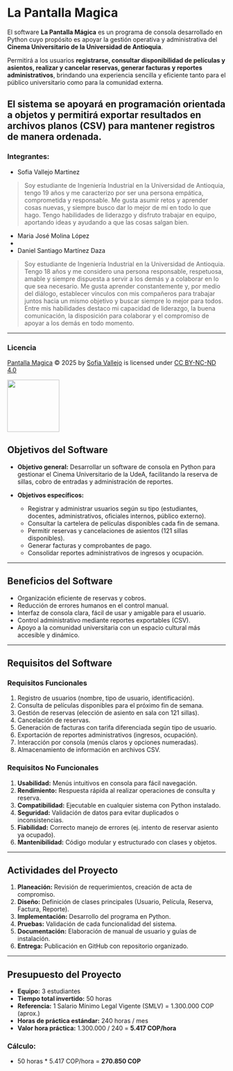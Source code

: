# La Pantalla Magica
El software **La Pantalla Mágica** es un programa de consola desarrollado en Python cuyo propósito es apoyar la gestión operativa y administrativa del **Cinema Universitario de la Universidad de Antioquia**.

Permitirá a los usuarios **registrarse, consultar disponibilidad de películas y asientos, realizar y cancelar reservas, generar facturas y reportes administrativos**, brindando una experiencia sencilla y eficiente tanto para el público universitario como para la comunidad externa.

El sistema se apoyará en programación orientada a objetos y permitirá exportar resultados en archivos planos (CSV) para mantener registros de manera ordenada.
---
### Integrantes:
*  Sofia Vallejo Martinez
> Soy estudiante de Ingeniería Industrial en la Universidad de Antioquia, tengo 19 años y me caracterizo por ser una persona empática, comprometida y responsable. Me gusta asumir retos y aprender cosas nuevas, y siempre busco dar lo mejor de mí en todo lo que hago. Tengo habilidades de liderazgo y disfruto trabajar en equipo, aportando ideas y ayudando a que las cosas salgan bien.
*  Maria José Molina López
*  
*  Daniel Santiago Martínez Daza
> Soy estudiante de Ingeniería Industrial en la Universidad de Antioquia. Tengo 18 años y me considero una persona responsable, respetuosa, amable y siempre dispuesta a servir a los demás y a colaborar en lo que sea necesario. Me gusta aprender constantemente y, por medio del diálogo, establecer vínculos con mis compañeros para trabajar juntos hacia un mismo objetivo y buscar siempre lo mejor para todos.
Entre mis habilidades destaco mi capacidad de liderazgo, la buena comunicación, la disposición para colaborar y el compromiso de apoyar a los demás en todo momento.

---
### Licencia

<a href="https://github.com/sofiavallejom-glitch/ProyectoFinal-LaPantallaMagica/edit/main/README.md ">Pantalla Magica</a> © 2025 by <a href="sofiavallejom-glitch">Sofia Vallejo</a> is licensed under <a href="https://creativecommons.org/licenses/by-nc-nd/4.0/">CC BY-NC-ND 4.0</a><img src="https://mirrors.creativecommons.org/presskit/icons/cc.svg" alt="" style="max-width: 1em;max-height:1em;margin-left: .2em;"><img src="https://mirrors.creativecommons.org/presskit/icons/by.svg" alt="" style="max-width: 1em;max-height:1em;margin-left: .2em;"><img src="https://mirrors.creativecommons.org/presskit/icons/nc.svg" alt="" style="max-width: 1em;max-height:1em;margin-left: .2em;"><img src="https://mirrors.creativecommons.org/presskit/icons/nd.svg" alt="" style="max-width: 1em;max-height:1em;margin-left: .2em;">

<img height="120px" src="https://cdn.hobbyconsolas.com/sites/navi.axelspringer.es/public/media/image/2025/06/todos-juegos-legend-zelda-peor-mejor-orden-recomendado-jugar-toda-saga-4339372.jpg?tf=3840x">

## Objetivos del Software

* **Objetivo general:**
  Desarrollar un software de consola en Python para gestionar el Cinema Universitario de la UdeA, facilitando la reserva de sillas, cobro de entradas y administración de reportes.

* **Objetivos específicos:**

  * Registrar y administrar usuarios según su tipo (estudiantes, docentes, administrativos, oficiales internos, público externo).
  * Consultar la cartelera de películas disponibles cada fin de semana.
  * Permitir reservas y cancelaciones de asientos (121 sillas disponibles).
  * Generar facturas y comprobantes de pago.
  * Consolidar reportes administrativos de ingresos y ocupación.

---

## Beneficios del Software

* Organización eficiente de reservas y cobros.
* Reducción de errores humanos en el control manual.
* Interfaz de consola clara, fácil de usar y amigable para el usuario.
* Control administrativo mediante reportes exportables (CSV).
* Apoyo a la comunidad universitaria con un espacio cultural más accesible y dinámico.

---

## Requisitos del Software

### Requisitos Funcionales

1. Registro de usuarios (nombre, tipo de usuario, identificación).
2. Consulta de películas disponibles para el próximo fin de semana.
3. Gestión de reservas (elección de asiento en sala con 121 sillas).
4. Cancelación de reservas.
5. Generación de facturas con tarifa diferenciada según tipo de usuario.
6. Exportación de reportes administrativos (ingresos, ocupación).
7. Interacción por consola (menús claros y opciones numeradas).
8. Almacenamiento de información en archivos CSV.

### Requisitos No Funcionales

1. **Usabilidad:** Menús intuitivos en consola para fácil navegación.
2. **Rendimiento:** Respuesta rápida al realizar operaciones de consulta y reserva.
3. **Compatibilidad:** Ejecutable en cualquier sistema con Python instalado.
4. **Seguridad:** Validación de datos para evitar duplicados o inconsistencias.
5. **Fiabilidad:** Correcto manejo de errores (ej. intento de reservar asiento ya ocupado).
6. **Mantenibilidad:** Código modular y estructurado con clases y objetos.

---

## Actividades del Proyecto

1. **Planeación:** Revisión de requerimientos, creación de acta de compromiso.
2. **Diseño:** Definición de clases principales (Usuario, Película, Reserva, Factura, Reporte).
3. **Implementación:** Desarrollo del programa en Python.
4. **Pruebas:** Validación de cada funcionalidad del sistema.
5. **Documentación:** Elaboración de manual de usuario y guías de instalación.
6. **Entrega:** Publicación en GitHub con repositorio organizado.

---
## Presupuesto del Proyecto

* **Equipo:** 3 estudiantes
* **Tiempo total invertido:** 50 horas
* **Referencia:** 1 Salario Mínimo Legal Vigente (SMLV) = 1.300.000 COP (aprox.)
* **Horas de práctica estándar:** 240 horas / mes
* **Valor hora práctica:** 1.300.000 / 240 = **5.417 COP/hora**

### Cálculo:

* 50 horas * 5.417 COP/hora = **270.850 COP**
